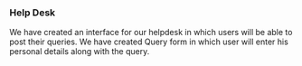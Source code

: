 ### Help Desk
We have created an interface for our helpdesk in which users will be able to post their queries.
We have created Query form in which user will enter his personal details along with the query.
